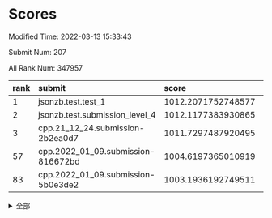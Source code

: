 # Scores

Modified Time: 2022-03-13 15:33:43

Submit Num: 207

All Rank Num: 347957

| rank |               submit               |       score        |       sigma        | pk_num |
| :--- | :--------------------------------- | :----------------- | :----------------- | :----- |
| 1    | jsonzb.test.test_1                 | 1012.2071752748577 | 0.8038803371274214 | 6722   |
| 2    | jsonzb.test.submission_level_4     | 1012.1177383930865 | 0.7993754834140776 | 6725   |
| 3    | cpp.21_12_24.submission-2b2ea0d7   | 1011.7297487920495 | 0.778833579962678  | 6724   |
| 57   | cpp.2022_01_09.submission-816672bd | 1004.6197365010919 | 0.71700009917274   | 6726   |
| 83   | cpp.2022_01_09.submission-5b0e3de2 | 1003.1936192749511 | 0.7255820421859626 | 6727   |


<details>
<summary>全部</summary>

| rank |                 submit                 |       score        |       sigma        | pk_num |
| :--- | :------------------------------------- | :----------------- | :----------------- | :----- |
| 1    | jsonzb.test.test_1                     | 1012.2071752748577 | 0.8038803371274214 | 6722   |
| 2    | jsonzb.test.submission_level_4         | 1012.1177383930865 | 0.7993754834140776 | 6725   |
| 3    | cpp.21_12_24.submission-2b2ea0d7       | 1011.7297487920495 | 0.778833579962678  | 6724   |
| 4    | gobigger.level_3.submission_level_3_15 | 1011.393644994375  | 0.7570898095604921 | 6721   |
| 5    | gobigger.level_3.submission_level_3_16 | 1011.2999862851552 | 0.7586588395377605 | 6726   |
| 6    | gobigger.level_3.submission_level_3_34 | 1011.1737766144653 | 0.7837694600083721 | 6725   |
| 7    | gobigger.level_3.submission_level_3_6  | 1011.1591364059522 | 0.8043073205759019 | 6729   |
| 8    | gobigger.level_3.submission_level_3_22 | 1010.8074639631047 | 0.7510715987728104 | 6724   |
| 9    | gobigger.level_3.submission_level_3_30 | 1010.80576212525   | 0.7662765046766465 | 6725   |
| 10   | gobigger.level_3.submission_level_3_11 | 1010.7627991692021 | 0.7435243739681633 | 6729   |
| 11   | gobigger.level_3.submission_level_3_27 | 1010.7136553180754 | 0.7588979567368342 | 6726   |
| 12   | gobigger.level_3.submission_level_3_48 | 1010.667241958901  | 0.765076876915184  | 6720   |
| 13   | gobigger.level_3.submission_level_3_13 | 1010.6184574127299 | 0.7742259821131146 | 6723   |
| 14   | gobigger.level_3.submission_level_3_20 | 1010.5878099772474 | 0.7695075271739568 | 6728   |
| 15   | gobigger.level_3.submission_level_3_43 | 1010.567673378992  | 0.7409785012217568 | 6725   |
| 16   | gobigger.level_3.submission_level_3_4  | 1010.529988515938  | 0.7708680838491154 | 6724   |
| 17   | gobigger.level_3.submission_level_3_0  | 1010.4800683022345 | 0.7692806437289899 | 6720   |
| 18   | gobigger.level_3.submission_level_3_26 | 1010.4229197122487 | 0.771371567779104  | 6727   |
| 19   | gobigger.level_3.submission_level_3_28 | 1010.4011185214023 | 0.7637965118586776 | 6723   |
| 20   | gobigger.level_3.submission_level_3_19 | 1010.3478602908552 | 0.7573507572836179 | 6723   |
| 21   | gobigger.level_3.submission_level_3_46 | 1010.3396376746034 | 0.7410684063014511 | 6722   |
| 22   | gobigger.level_3.submission_level_3_33 | 1010.3071004052921 | 0.78757511716465   | 6724   |
| 23   | gobigger.level_3.submission_level_3_9  | 1010.1231418853326 | 0.7706642319359504 | 6718   |
| 24   | gobigger.level_3.submission_level_3_40 | 1010.1095393742304 | 0.7536399610609087 | 6723   |
| 25   | gobigger.level_3.submission_level_3_42 | 1010.102161184815  | 0.7569523141546777 | 6725   |
| 26   | gobigger.level_3.submission_level_3_1  | 1010.099214002098  | 0.7481840645841976 | 6722   |
| 27   | gobigger.level_3.submission_level_3_7  | 1010.0500780373569 | 0.7528469460853914 | 6718   |
| 28   | gobigger.level_3.submission_level_3_39 | 1009.9758725913315 | 0.7725193728585689 | 6718   |
| 29   | gobigger.level_3.submission_level_3_3  | 1009.9687408255182 | 0.7490061678712046 | 6724   |
| 30   | gobigger.level_3.submission_level_3_38 | 1009.9421333793969 | 0.7560584574540786 | 6721   |
| 31   | gobigger.level_3.submission_level_3_41 | 1009.9368997989629 | 0.7585582089676567 | 6723   |
| 32   | gobigger.level_3.submission_level_3_49 | 1009.9137073315784 | 0.7524020938365324 | 6727   |
| 33   | gobigger.level_3.submission_level_3_29 | 1009.8303419366815 | 0.74539433520709   | 6721   |
| 34   | gobigger.level_3.submission_level_3_36 | 1009.828379076197  | 0.7713484877471672 | 6724   |
| 35   | gobigger.level_3.submission_level_3_37 | 1009.7086786564248 | 0.7530188150755991 | 6722   |
| 36   | gobigger.level_3.submission_level_3_17 | 1009.6352609189058 | 0.7488104794189769 | 6727   |
| 37   | gobigger.level_3.submission_level_3_2  | 1009.6237408468064 | 0.7501505694798377 | 6726   |
| 38   | gobigger.level_3.submission_level_3_14 | 1009.5934194125348 | 0.7535307452836747 | 6726   |
| 39   | gobigger.level_3.submission_level_3_12 | 1009.5625385838782 | 0.7697641018558756 | 6722   |
| 40   | gobigger.level_3.submission_level_3_21 | 1009.5238715790982 | 0.7488742651041611 | 6724   |
| 41   | gobigger.level_3.submission_level_3_25 | 1009.5079032112775 | 0.768345416996316  | 6724   |
| 42   | gobigger.level_3.submission_level_3_44 | 1009.4776389055709 | 0.7477619842567742 | 6722   |
| 43   | gobigger.level_3.submission_level_3_10 | 1009.3969019386768 | 0.7471329975221424 | 6728   |
| 44   | gobigger.level_3.submission_level_3_35 | 1009.354151878224  | 0.7576938498856906 | 6725   |
| 45   | gobigger.level_3.submission_level_3_18 | 1009.2832332009009 | 0.7335563360677102 | 6727   |
| 46   | gobigger.level_3.submission_level_3_47 | 1009.2721495720145 | 0.7482222170160835 | 6724   |
| 47   | gobigger.level_3.submission_level_3_8  | 1009.2218567658174 | 0.7451091752526089 | 6724   |
| 48   | gobigger.level_3.submission_level_3_24 | 1009.1318318966821 | 0.737694029987963  | 6725   |
| 49   | gobigger.level_3.submission_level_3_45 | 1008.9747466530254 | 0.7591167848660926 | 6727   |
| 50   | gobigger.level_3.submission_level_3_32 | 1008.8311472041016 | 0.7443770756116257 | 6718   |
| 51   | gobigger.level_3.submission_level_3_23 | 1008.7724848311432 | 0.7509747904305938 | 6726   |
| 52   | gobigger.level_3.submission_level_3_5  | 1008.7146458356615 | 0.7516713973500043 | 6723   |
| 53   | gobigger.level_3.submission_level_3_31 | 1008.2330552771883 | 0.7421107250839281 | 6728   |
| 54   | gobigger.level_1.submission_level_1_36 | 1005.1310227829123 | 0.7270118567966439 | 6722   |
| 55   | gobigger.level_1.submission_level_1_21 | 1005.073532682842  | 0.724922125093434  | 6726   |
| 56   | gobigger.level_1.submission_level_1_18 | 1004.8603836373155 | 0.7292496397445942 | 6719   |
| 57   | cpp.2022_01_09.submission-816672bd     | 1004.6197365010919 | 0.71700009917274   | 6726   |
| 58   | gobigger.level_1.submission_level_1_12 | 1004.525991217115  | 0.7232553195703985 | 6720   |
| 59   | gobigger.level_1.submission_level_1_7  | 1004.5166872026406 | 0.7226941186283186 | 6726   |
| 60   | gobigger.level_1.submission_level_1_26 | 1004.4859439898248 | 0.7184372152751108 | 6728   |
| 61   | gobigger.level_1.submission_level_1_8  | 1004.3258478160935 | 0.7204519411546386 | 6723   |
| 62   | gobigger.level_1.submission_level_1_49 | 1004.293331857454  | 0.7168866236885    | 6723   |
| 63   | gobigger.level_1.submission_level_1_16 | 1004.268460086154  | 0.7226240967841567 | 6723   |
| 64   | gobigger.level_1.submission_level_1_45 | 1004.2297860313346 | 0.7234960482182031 | 6724   |
| 65   | gobigger.level_1.submission_level_1_0  | 1004.1177092326883 | 0.7086898711651495 | 6730   |
| 66   | gobigger.level_1.submission_level_1_34 | 1004.0664109612707 | 0.7272157329620199 | 6724   |
| 67   | gobigger.level_1.submission_level_1_2  | 1004.0246071211913 | 0.7082662105590449 | 6727   |
| 68   | gobigger.level_1.submission_level_1_39 | 1003.9314385410945 | 0.7240060570831669 | 6723   |
| 69   | gobigger.level_1.submission_level_1_1  | 1003.8022170918017 | 0.7184572698310295 | 6726   |
| 70   | gobigger.level_1.submission_level_1_11 | 1003.799216820371  | 0.7047494426801185 | 6728   |
| 71   | gobigger.level_1.submission_level_1_43 | 1003.7858962406323 | 0.7161173706720383 | 6727   |
| 72   | gobigger.level_1.submission_level_1_29 | 1003.784426578515  | 0.727855548425457  | 6721   |
| 73   | gobigger.level_1.submission_level_1_31 | 1003.7570113278226 | 0.7146539195309678 | 6724   |
| 74   | gobigger.level_1.submission_level_1_4  | 1003.7232368582821 | 0.7107035797485428 | 6718   |
| 75   | gobigger.level_1.submission_level_1_32 | 1003.7225136933596 | 0.7194790690717631 | 6720   |
| 76   | gobigger.level_1.submission_level_1_28 | 1003.6283193981284 | 0.7069779625371696 | 6728   |
| 77   | gobigger.level_1.submission_level_1_13 | 1003.6252881132976 | 0.7069069396607027 | 6723   |
| 78   | gobigger.level_1.submission_level_1_20 | 1003.5410787708322 | 0.699492601692501  | 6720   |
| 79   | gobigger.level_1.submission_level_1_17 | 1003.5376732611329 | 0.7107498555816824 | 6726   |
| 80   | gobigger.level_1.submission_level_1_9  | 1003.4291728739522 | 0.7201523203635268 | 6726   |
| 81   | gobigger.level_1.submission_level_1_41 | 1003.3218656315536 | 0.7096685564613286 | 6726   |
| 82   | gobigger.level_1.submission_level_1_40 | 1003.3143313004584 | 0.7172537915113744 | 6727   |
| 83   | cpp.2022_01_09.submission-5b0e3de2     | 1003.1936192749511 | 0.7255820421859626 | 6727   |
| 84   | gobigger.level_1.submission_level_1_48 | 1003.1380445935591 | 0.7160807285596757 | 6726   |
| 85   | gobigger.level_1.submission_level_1_23 | 1003.1169869160134 | 0.7044636873711474 | 6728   |
| 86   | gobigger.level_1.submission_level_1_44 | 1003.060776366421  | 0.7185397998622831 | 6725   |
| 87   | gobigger.level_1.submission_level_1_5  | 1003.038913297963  | 0.7188054763058895 | 6726   |
| 88   | gobigger.level_1.submission_level_1_46 | 1002.9990576529545 | 0.7048091094779427 | 6721   |
| 89   | gobigger.level_1.submission_level_1_15 | 1002.9009451156287 | 0.706504657844843  | 6723   |
| 90   | gobigger.level_1.submission_level_1_33 | 1002.7816435798175 | 0.6990527086800498 | 6723   |
| 91   | gobigger.level_1.submission_level_1_47 | 1002.7798080609342 | 0.7223903823742442 | 6723   |
| 92   | gobigger.level_1.submission_level_1_6  | 1002.7344352128927 | 0.7079337917863401 | 6727   |
| 93   | gobigger.level_1.submission_level_1_22 | 1002.7211348209617 | 0.7207689106279824 | 6722   |
| 94   | gobigger.level_1.submission_level_1_35 | 1002.6885670938788 | 0.724281513995989  | 6721   |
| 95   | gobigger.level_1.submission_level_1_24 | 1002.6586439617108 | 0.7221725319966038 | 6722   |
| 96   | gobigger.level_1.submission_level_1_19 | 1002.6015174055449 | 0.7162112962310133 | 6720   |
| 97   | gobigger.level_1.submission_level_1_38 | 1002.5651160861139 | 0.7120588688843653 | 6722   |
| 98   | gobigger.level_1.submission_level_1_25 | 1002.4879290586276 | 0.7153031707974598 | 6723   |
| 99   | gobigger.level_1.submission_level_1_3  | 1002.3448332231984 | 0.724829705703767  | 6725   |
| 100  | gobigger.level_1.submission_level_1_10 | 1002.23536671899   | 0.7070616787775729 | 6725   |
| 101  | gobigger.level_1.submission_level_1_42 | 1001.9949467770529 | 0.7015810769056435 | 6725   |
| 102  | gobigger.level_1.submission_level_1_27 | 1001.7248113901522 | 0.718453522098712  | 6723   |
| 103  | gobigger.level_1.submission_level_1_37 | 1001.7140704162114 | 0.7057717776427397 | 6722   |
| 104  | gobigger.level_1.submission_level_1_14 | 1001.4994390487861 | 0.7262926069764726 | 6725   |
| 105  | gobigger.level_1.submission_level_1_30 | 1001.4950984465154 | 0.7126903282688648 | 6723   |
| 106  | gobigger.random.submission_random_29   | 997.0813677274514  | 0.7026472553508792 | 6725   |
| 107  | gobigger.random.submission_random_45   | 997.0812604423019  | 0.7235743710975379 | 6722   |
| 108  | gobigger.random.submission_random_23   | 997.0646732035793  | 0.7063556658935545 | 6727   |
| 109  | gobigger.random.submission_random_18   | 997.0377580841347  | 0.703084282304477  | 6721   |
| 110  | gobigger.random.submission_random_15   | 996.9147652175951  | 0.7081012582040758 | 6722   |
| 111  | gobigger.random.submission_random_26   | 996.7886995502394  | 0.7152784492681132 | 6724   |
| 112  | gobigger.random.submission_random_2    | 996.7510125764146  | 0.7239265129307216 | 6728   |
| 113  | gobigger.random.submission_random_47   | 996.6442827694103  | 0.716193511586131  | 6726   |
| 114  | gobigger.random.submission_random_9    | 996.5256816496495  | 0.7004272407953236 | 6721   |
| 115  | gobigger.random.submission_random_0    | 996.5236064378707  | 0.7162199372123883 | 6728   |
| 116  | gobigger.random.submission_random_43   | 996.4663010329334  | 0.7069602835177979 | 6726   |
| 117  | gobigger.random.submission_random_6    | 996.4163242729161  | 0.7257844062538713 | 6724   |
| 118  | gobigger.random.submission_random_40   | 996.3707409524121  | 0.7133671762345125 | 6724   |
| 119  | gobigger.random.submission_random_24   | 996.3689058974577  | 0.710304288921164  | 6726   |
| 120  | gobigger.random.submission_random_10   | 996.3486593624137  | 0.7123394621570757 | 6720   |
| 121  | gobigger.random.submission_random_44   | 996.3412484391191  | 0.7130334955313338 | 6724   |
| 122  | gobigger.random.submission_random_37   | 996.3173512009988  | 0.7015774059884163 | 6725   |
| 123  | gobigger.random.submission_random_14   | 996.2709727081909  | 0.7038197559730828 | 6720   |
| 124  | gobigger.random.submission_random_25   | 996.2681642712978  | 0.7085434726841425 | 6725   |
| 125  | gobigger.random.submission_random_12   | 996.2084748973779  | 0.7051111258271411 | 6724   |
| 126  | gobigger.random.submission_random_38   | 996.1751850496609  | 0.7130436314600572 | 6732   |
| 127  | gobigger.random.submission_random_36   | 996.167158062438   | 0.7114088165003467 | 6730   |
| 128  | gobigger.random.submission_random_11   | 996.1355935726314  | 0.7114167991565011 | 6722   |
| 129  | gobigger.random.submission_random_13   | 996.1314697153908  | 0.7170737100693829 | 6723   |
| 130  | gobigger.random.submission_random_19   | 996.0863226633504  | 0.7072371781540346 | 6721   |
| 131  | gobigger.random.submission_random_21   | 996.0644779956001  | 0.7229938655235362 | 6723   |
| 132  | gobigger.random.submission_random_39   | 996.0555724349543  | 0.7184994146565589 | 6725   |
| 133  | gobigger.random.submission_random_42   | 996.031268866418   | 0.7051084621990127 | 6724   |
| 134  | gobigger.random.submission_random_3    | 996.0038953202651  | 0.7015787207022939 | 6721   |
| 135  | gobigger.random.submission_random_28   | 995.9689163500032  | 0.7118779638974119 | 6725   |
| 136  | gobigger.random.submission_random_17   | 995.9637042629485  | 0.6952695154965941 | 6728   |
| 137  | gobigger.random.submission_random_5    | 995.9280411483305  | 0.6999390796050365 | 6721   |
| 138  | gobigger.random.submission_random_4    | 995.8955980845539  | 0.7131002461061342 | 6724   |
| 139  | gobigger.random.submission_random_31   | 995.7727139475348  | 0.7034924114822461 | 6720   |
| 140  | gobigger.random.submission_random_27   | 995.7582393411853  | 0.7176063839294917 | 6725   |
| 141  | gobigger.random.submission_random_30   | 995.7488548070116  | 0.7075604259178638 | 6723   |
| 142  | gobigger.random.submission_random_49   | 995.7352033899941  | 0.7105428428480951 | 6722   |
| 143  | gobigger.random.submission_random_1    | 995.7282304155821  | 0.7175314565496068 | 6724   |
| 144  | gobigger.random.submission_random_32   | 995.7149358593795  | 0.7044482431207042 | 6724   |
| 145  | gobigger.random.submission_random_20   | 995.349999319225   | 0.7036757978678478 | 6727   |
| 146  | gobigger.random.submission_random_46   | 995.3408800055154  | 0.6929737448038098 | 6725   |
| 147  | gobigger.random.submission_random_41   | 995.2586862453018  | 0.728615168677275  | 6724   |
| 148  | gobigger.random.submission_random_48   | 995.248302167521   | 0.7229186140875662 | 6720   |
| 149  | gobigger.random.submission_random_16   | 995.2425352430771  | 0.7012297066961645 | 6719   |
| 150  | gobigger.random.submission_random_8    | 995.128302101875   | 0.720281274955807  | 6722   |
| 151  | gobigger.random.submission_random_35   | 995.0988941793006  | 0.717406636870345  | 6727   |
| 152  | gobigger.random.submission_random_33   | 995.0310343174887  | 0.7099399969930001 | 6723   |
| 153  | gobigger.random.submission_random_34   | 995.0089804541233  | 0.7373016605752774 | 6727   |
| 154  | gobigger.random.submission_random_7    | 994.7004807875396  | 0.7119390552860341 | 6728   |
| 155  | gobigger.level_2.submission_level_2_10 | 994.406161808846   | 0.7463724808662171 | 6722   |
| 156  | gobigger.random.submission_random_22   | 994.0821780391292  | 0.722861233504948  | 6728   |
| 157  | gobigger.level_2.submission_level_2_5  | 993.8241537586285  | 0.738582617044632  | 6726   |
| 158  | gobigger.level_2.submission_level_2_11 | 993.7427324233631  | 0.7409793361577377 | 6721   |
| 159  | gobigger.level_2.submission_level_2_46 | 993.603080517531   | 0.7327046481338708 | 6723   |
| 160  | gobigger.level_2.submission_level_2_45 | 993.4355348024563  | 0.749334794554815  | 6724   |
| 161  | gobigger.level_2.submission_level_2_48 | 993.3925536056274  | 0.727657707298709  | 6718   |
| 162  | gobigger.level_2.submission_level_2_40 | 993.1707087382279  | 0.7408015686994626 | 6723   |
| 163  | gobigger.level_2.submission_level_2_25 | 993.0823623768176  | 0.7411095689320379 | 6726   |
| 164  | gobigger.level_2.submission_level_2_8  | 993.0624255136734  | 0.7412446605371023 | 6725   |
| 165  | gobigger.level_2.submission_level_2_4  | 992.9525801662871  | 0.7372955725953155 | 6722   |
| 166  | gobigger.level_2.submission_level_2_34 | 992.8975081178631  | 0.7363327992420937 | 6720   |
| 167  | gobigger.level_2.submission_level_2_38 | 992.8581126187187  | 0.7365801280798873 | 6730   |
| 168  | gobigger.level_2.submission_level_2_28 | 992.8087457891905  | 0.726035526455969  | 6721   |
| 169  | gobigger.level_2.submission_level_2_21 | 992.7685411786803  | 0.7374060091438236 | 6727   |
| 170  | gobigger.level_2.submission_level_2_43 | 992.6399927674496  | 0.7405535681755434 | 6722   |
| 171  | gobigger.level_2.submission_level_2_16 | 992.6379472602172  | 0.7269503210647493 | 6728   |
| 172  | gobigger.level_2.submission_level_2_9  | 992.6169824933335  | 0.7451456816045868 | 6723   |
| 173  | gobigger.level_2.submission_level_2_33 | 992.5414077814385  | 0.7526746021076403 | 6716   |
| 174  | gobigger.level_2.submission_level_2_37 | 992.523016320891   | 0.7374343141374377 | 6723   |
| 175  | gobigger.level_2.submission_level_2_35 | 992.4506050767834  | 0.7607311729640558 | 6723   |
| 176  | gobigger.level_2.submission_level_2_22 | 992.4485107049097  | 0.741008795078662  | 6726   |
| 177  | gobigger.level_2.submission_level_2_26 | 992.4376201051298  | 0.7363935480912334 | 6723   |
| 178  | gobigger.level_2.submission_level_2_14 | 992.3686504035148  | 0.7552727314711086 | 6728   |
| 179  | gobigger.level_2.submission_level_2_2  | 992.3648469142416  | 0.7381150214308537 | 6721   |
| 180  | gobigger.level_2.submission_level_2_41 | 992.1530517034678  | 0.7543537647878628 | 6725   |
| 181  | gobigger.level_2.submission_level_2_42 | 992.1474131285642  | 0.7419413963510413 | 6722   |
| 182  | gobigger.level_2.submission_level_2_23 | 992.091516985572   | 0.7623724586265327 | 6721   |
| 183  | gobigger.level_2.submission_level_2_12 | 992.089749806382   | 0.7584382730992184 | 6726   |
| 184  | gobigger.level_2.submission_level_2_3  | 992.0698226310909  | 0.7649489551933912 | 6726   |
| 185  | gobigger.level_2.submission_level_2_24 | 992.0360795030819  | 0.7498405829148459 | 6726   |
| 186  | gobigger.level_2.submission_level_2_32 | 991.9598968011225  | 0.7240745850309743 | 6725   |
| 187  | gobigger.level_2.submission_level_2_0  | 991.9448783238754  | 0.7345644917904882 | 6723   |
| 188  | gobigger.level_2.submission_level_2_31 | 991.8904110209551  | 0.73432846930966   | 6720   |
| 189  | gobigger.level_2.submission_level_2_6  | 991.8668164211573  | 0.7535097000888802 | 6721   |
| 190  | gobigger.level_2.submission_level_2_17 | 991.7600533252752  | 0.7356412424635    | 6724   |
| 191  | gobigger.level_2.submission_level_2_15 | 991.7480138133417  | 0.7486670047920501 | 6723   |
| 192  | gobigger.level_2.submission_level_2_19 | 991.6447475889662  | 0.7526228625381863 | 6728   |
| 193  | gobigger.level_2.submission_level_2_49 | 991.3477564960457  | 0.7595564170393047 | 6724   |
| 194  | gobigger.level_2.submission_level_2_7  | 991.3026732002519  | 0.7484095337784196 | 6724   |
| 195  | gobigger.level_2.submission_level_2_39 | 991.0398253479968  | 0.7504872292090756 | 6722   |
| 196  | gobigger.level_2.submission_level_2_47 | 990.8889932730517  | 0.7481075296447728 | 6722   |
| 197  | gobigger.level_2.submission_level_2_29 | 990.8872423850911  | 0.7798359152422656 | 6720   |
| 198  | gobigger.level_2.submission_level_2_1  | 990.75999501675    | 0.7687947825087905 | 6726   |
| 199  | gobigger.level_2.submission_level_2_18 | 990.6892823276185  | 0.7626339916899614 | 6723   |
| 200  | gobigger.level_2.submission_level_2_13 | 990.4939854868073  | 0.7664291682066532 | 6721   |
| 201  | gobigger.level_2.submission_level_2_30 | 990.447294199048   | 0.7589268452614467 | 6720   |
| 202  | gobigger.level_2.submission_level_2_36 | 990.2950406459248  | 0.7671029248301464 | 6718   |
| 203  | gobigger.level_2.submission_level_2_27 | 989.9267752813394  | 0.7854307842661539 | 6719   |
| 204  | gobigger.level_2.submission_level_2_20 | 989.839362858035   | 0.7851337816026451 | 6720   |
| 205  | gobigger.level_2.submission_level_2_44 | 989.7157749879108  | 0.7751725661723179 | 6723   |
| 206  | gobigger.none.submission_none_1        | 976.3016450436401  | 1.4146151766302006 | 6724   |
| 207  | gobigger.none.submission_none_0        | 975.762215356793   | 1.5090275488158902 | 6727   |

</details>